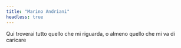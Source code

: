 ```yaml
---
title: "Marino Andriani"
headless: true
---
```


Qui troverai tutto quello che mi riguarda, o almeno quello che mi va di caricare